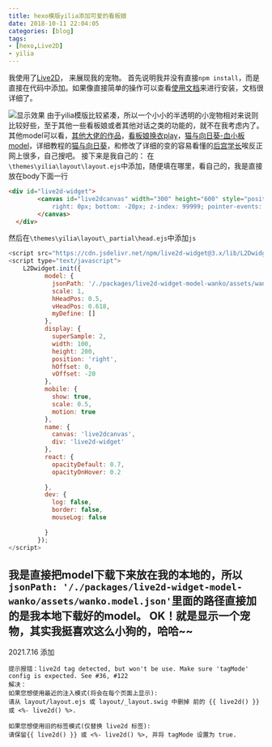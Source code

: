 ```yaml
---
title: hexo模版yilia添加可爱的看板娘
date: 2018-10-11 22:04:05
categories: [blog]
tags:
- [hexo,Live2D]
- yilia
---
```

我使用了[Live2D](https://github.com/EYHN/hexo-helper-live2d/)， 来展现我的宠物。
首先说明我并没有直接`npm install`，而是直接在代码中添加。如果像直接简单的操作可以查看[使用文档](https://github.com/EYHN/hexo-helper-live2d/blob/master/README.zh-CN.md)来进行安装，文档很详细了。
<!-- more -->
![显示效果](https://i.loli.net/2018/10/11/5bbf5bc4cd29a.png)
由于yilia模版比较紧凑，所以一个小小的半透明的小宠物相对来说则比较好些，至于其他一些看板娘或者其他对话之类的功能的，就不在我考虑内了。其他model可以看，[其他大佬的作品](https://github.com/xiazeyu/live2d-widget-models)，[看板娘换衣play](https://www.fghrsh.net/post/123.html)，[猫与向日葵-血小板model](https://imjad.cn/)，详细教程的[猫与向日葵](https://imjad.cn/archives/lab/add-dynamic-poster-girl-with-live2d-to-your-blog-02)，和修改了详细的变的容易看懂的[后宫学长](https://haremu.com/p/205)唉反正网上很多，自己搜吧。
接下来是我自己的：
在`\themes\yilia\layout\layout.ejs`中添加，随便填在哪里，看自己的，我是直接放在body下面一行
```html
<div id="live2d-widget">
		<canvas id="live2dcanvas" width="300" height="600" style="position: fixed; opacity: 0.7; 
			right: 0px; bottom: -20px; z-index: 99999; pointer-events: none; border: 1px dashed rgb(204, 204, 204);">
		</canvas>
  </div>
```
然后在`\themes\yilia\layout\_partial\head.ejs`中添加`js`
```js
<script src="https://cdn.jsdelivr.net/npm/live2d-widget@3.x/lib/L2Dwidget.min.js"></script>
<script type="text/javascript">
    L2Dwidget.init({
		  model: {
			jsonPath: '/./packages/live2d-widget-model-wanko/assets/wanko.model.json',			
			scale: 1,
			hHeadPos: 0.5,
			vHeadPos: 0.618,
			myDefine: []
		  },
		  display: {
			superSample: 2,
			width: 100,
			height: 200,
			position: 'right',
			hOffset: 0,
			vOffset: -20
		  },
		  mobile: {
			show: true,
			scale: 0.5,
			motion: true
		  },
		  name: {
			canvas: 'live2dcanvas',
			div: 'live2d-widget'
		  },
		  react: {
			opacityDefault: 0.7,
			opacityOnHover: 0.2
			
		  },
		  dev: {
			log: false,
			border: false,
			mouseLog: false
			
		  }
		});
</script>
```
我是直接把model下载下来放在我的本地的，所以`jsonPath: '/./packages/live2d-widget-model-wanko/assets/wanko.model.json'`里面的路径直接加的是我本地下载好的model。
OK！就是显示一个宠物，其实我挺喜欢这么小狗的，哈哈~~
------------------------------------------------------------------------------------------------
2021.7.16 添加
```
提示报错：live2d tag detected, but won't be use. Make sure 'tagMode' config is expected. See #36, #122
解决：
如果您想使用最近的注入模式(将会在每个页面上显示):
请从 layout/layout.ejs 或 layout/_layout.swig 中删掉 前的 {{ live2d() }} 或 <%- live2d() %>.

如果您想使用旧的标签模式(仅替换 live2d 标签):
请保留{{ live2d() }} 或 <%- live2d() %>, 并将 tagMode 设置为 true.
```






